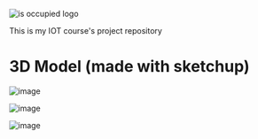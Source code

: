 
![is occupied logo](https://cloud.githubusercontent.com/assets/1287098/5789765/15fccfb8-9e81-11e4-9f50-809c1f2ddb5e.png)


This is my IOT course's project repository

# 3D Model (made with sketchup)
![image](https://cloud.githubusercontent.com/assets/1287098/5788090/6af21588-9e2b-11e4-8a48-3e9db37c7866.png)

![image](https://cloud.githubusercontent.com/assets/1287098/5788080/f4c70166-9e2a-11e4-8550-9a9ef678b0e5.png)

![image](https://cloud.githubusercontent.com/assets/1287098/5788068/76e64d7e-9e2a-11e4-94e2-3ea980e5e1a8.png)
